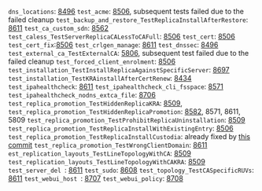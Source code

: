 `dns_locations`: [8496](https://pagure.io/freeipa/issue/8496)
`test_acme`: [8506](https://pagure.io/freeipa/issue/8506), subsequent tests failed due to the failed cleanup
`test_backup_and_restore_TestReplicaInstallAfterRestore`: [8611](https://pagure.io/freeipa/issue/8611)
`test_ca_custom_sdn`: [8562](https://pagure.io/freeipa/issue/8562)
`test_caless_TestServerReplicaCALessToCAFull`: [8506](https://pagure.io/freeipa/issue/8506)
`test_cert`: [8506](https://pagure.io/freeipa/issue/8506)
`test_cert_fix`:[8506](https://pagure.io/freeipa/issue/8506)
`test_crlgen_manage`: [8611](https://pagure.io/freeipa/issue/8611)
`test_dnssec`: [8496](https://pagure.io/freeipa/issue/8496)
`test_external_ca_TestExternalCA`: [5806](https://pagure.io/freeipa/issue/5806), subsequent test failed due to the failed cleanup
`test_forced_client_enrolment`: [8506](https://pagure.io/freeipa/issue/8506)
`test_installation_TestInstallReplicaAgainstSpecificServer`: [8697](https://pagure.io/freeipa/issue/8697)
`test_installation_TestKRAinstallAfterCertRenew`: [8434](https://pagure.io/freeipa/issue/8434)
`test_ipahealthcheck`: [8611](https://pagure.io/freeipa/issue/8611)
`test_ipahealthcheck_cli_fsspace`: [8571](https://pagure.io/freeipa/issue/8571)
`test_ipahealthcheck_nodns_extca_file`: [8706](https://pagure.io/freeipa/issue/8706) 
`test_replica_promotion_TestHiddenReplicaKRA`:  [8509](https://pagure.io/freeipa/issue/8509), 
`test_replica_promotion_TestHiddenReplicaPromotion`: [8582](https://pagure.io/freeipa/issue/8582), 8571, 8611, 5809
`test_replica_promotion_TestProhibitReplicaUninstallation`: [8509](https://pagure.io/freeipa/issue/8509)
`test_replica_promotion_TestReplicaInstallWithExistingEntry`: [8506](https://pagure.io/freeipa/issue/8506)
`test_replica_promotion_TestReplicaInstallCustodia`: already fixed by [this commit](https://pagure.io/freeipa/c/610d542c0eba50890aac9dad79d283828644597c?branch=master)
`test_replica_promotion_TestWrongClientDomain`: [8611](https://pagure.io/freeipa/issue/8611)
`est_replication_layouts_TestLineTopologyWithCA`: [8509](https://pagure.io/freeipa/issue/8509)
`test_replication_layouts_TestLineTopologyWithCAKRA`: [8509](https://pagure.io/freeipa/issue/8509)
`test_server_del `: [8611](https://pagure.io/freeipa/issue/8611)
`test_sudo`: [8608](https://pagure.io/freeipa/issue/8608)
`test_topology_TestCASpecificRUVs`: [8611](https://pagure.io/freeipa/issue/8611)
`test_webui_host `: [8707](https://pagure.io/freeipa/issue/8707)
`test_webui_policy`: [8708](https://pagure.io/freeipa/issue/8708)
